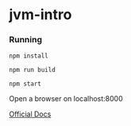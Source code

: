 # jvm-intro

### Running

`npm install`

`npm run build`

`npm start`

Open a browser on localhost:8000

[Official Docs](https://revealjs.com/installation/)

